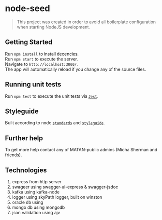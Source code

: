 node-seed
===============

<blockquote>
This project was created in order to avoid all boilerplate configuration when starting NodeJS development.
</blockquote>

## Getting Started

Run `npm install` to install decencies.
<br/>
Run `npm start` to execute the server.
<br/>
Navigate to `http://localhost:3000/`.
<br/>
The app will automatically reload if you change any of the source files.

## Running unit tests

Run `npm test` to execute the unit tests via [`Jest`](https://confluence.app.iaf/display/MP/Jest).

## Styleguide

Built according to node [`standards`](https://confluence.app.iaf/pages/viewpage.action?pageId=40502350) and [`styleguide`](https://bitbucket.app.iaf/projects/MP/repos/styleguides/browse/node/node-styleguide.md).

## Further help

To get more help contact any of MATAN-public admins (Micha Sherman and friends).

## Technologies
1. express from http server
2. swageer using swagger-ui-express & swagger-jsdoc
3. kafka using kafka-node
4. logger using skyPath logger, built on winston
5. oracle db using 
6. mongo db using mongodb
7. json validation using ajv